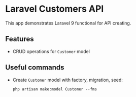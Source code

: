 # Laravel Customers API

This app demonstrates Laravel 9 functional for API creating.

## Features

- CRUD operations for `Customer` model

## Useful commands

- Create `Customer` model with factory, migration, seed:
  ```
  php artisan make:model Customer --fms
  ```

